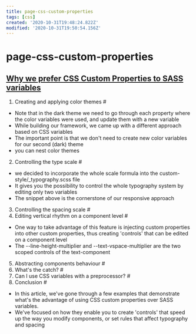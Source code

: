 ```yaml
---
title: page-css-custom-properties
tags: [css]
created: '2020-10-31T19:48:24.822Z'
modified: '2020-10-31T19:50:54.156Z'
---
```


# page-css-custom-properties

## [Why we prefer CSS Custom Properties to SASS variables](https://codyhouse.co/blog/post/css-custom-properties-vs-sass-variables)

1. Creating and applying color themes #
- Note that in the dark theme we need to go through each property where the color variables were used, and update them with a new variable
- While building our framework, we came up with a different approach based on CSS variables
- The important point is that we don't need to create new color variables for our second (dark) theme
- you can nest color themes

2. Controlling the type scale #
- we decided to incorporate the whole scale formula into the custom-style/_typography.scss file
- It gives you the possibility to control the whole typography system by editing only two variables
- The snippet above is the cornerstone of our responsive approach

3. Controlling the spacing scale #
4. Editing vertical rhythm on a component level #
- One way to take advantage of this feature is injecting custom properties into other custom properties, thus creating 'controls' that can be edited on a component level
- The --line-height-multiplier and --text-vspace-multiplier are the two scoped controls of the text-component

5. Abstracting components behaviour #
6. What's the catch? #
7. Can I use CSS variables with a preprocessor? #
8. Conclusion #

- In this article, we've gone through a few examples that demonstrate what's the advantage of using CSS custom properties over SASS variables. 
- We've focused on how they enable you to create 'controls' that speed up the way you modify components, or set rules that affect typography and spacing
